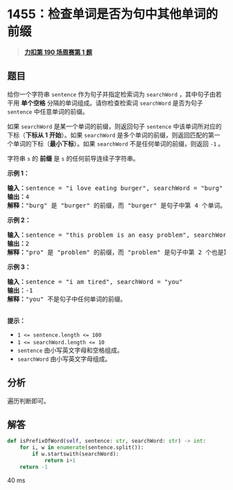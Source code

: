 # 1455：检查单词是否为句中其他单词的前缀


> <u>**[力扣第 190 场周赛第 1 题](https://leetcode.cn/problems/check-if-a-word-occurs-as-a-prefix-of-any-word-in-a-sentence/)**</u>

## 题目

<p>给你一个字符串 <code>sentence</code> 作为句子并指定检索词为 <code>searchWord</code> ，其中句子由若干用 <strong>单个空格</strong> 分隔的单词组成。请你检查检索词 <code>searchWord</code> 是否为句子 <code>sentence</code> 中任意单词的前缀。</p>

<p>如果 <code>searchWord</code> 是某一个单词的前缀，则返回句子 <code>sentence</code> 中该单词所对应的下标（<strong>下标从 1 开始</strong>）。如果 <code>searchWord</code> 是多个单词的前缀，则返回匹配的第一个单词的下标（<strong>最小下标</strong>）。如果 <code>searchWord</code> 不是任何单词的前缀，则返回 <code>-1</code><strong> </strong>。</p>

<p>字符串 <code>s</code> 的 <strong>前缀</strong> 是 <code>s</code> 的任何前导连续子字符串。</p>



<p><strong>示例 1：</strong></p>

<pre>
<strong>输入：</strong>sentence = "i love eating burger", searchWord = "burg"
<strong>输出：</strong>4
<strong>解释：</strong>"burg" 是 "burger" 的前缀，而 "burger" 是句子中第 4 个单词。</pre>

<p><strong>示例 2：</strong></p>

<pre>
<strong>输入：</strong>sentence = "this problem is an easy problem", searchWord = "pro"
<strong>输出：</strong>2
<strong>解释：</strong>"pro" 是 "problem" 的前缀，而 "problem" 是句子中第 2 个也是第 6 个单词，但是应该返回最小下标 2 。
</pre>

<p><strong>示例 3：</strong></p>

<pre>
<strong>输入：</strong>sentence = "i am tired", searchWord = "you"
<strong>输出：</strong>-1
<strong>解释：</strong>"you" 不是句子中任何单词的前缀。

</pre>



<p><strong>提示：</strong></p>

<ul>
<li><code>1 &lt;= sentence.length &lt;= 100</code></li>
<li><code>1 &lt;= searchWord.length &lt;= 10</code></li>
<li><code>sentence</code> 由小写英文字母和空格组成。</li>
<li><code>searchWord</code> 由小写英文字母组成。</li>
</ul>


## 分析

遍历判断即可。


## 解答

```python
def isPrefixOfWord(self, sentence: str, searchWord: str) -> int:
    for i, w in enumerate(sentence.split()):
        if w.startswith(searchWord):
            return i+1
    return -1
```
40 ms


